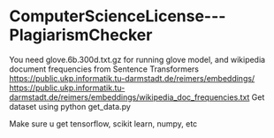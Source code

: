 # ComputerScienceLicense---PlagiarismChecker

You need glove.6b.300d.txt.gz for running glove model, and wikipedia document frequencies from Sentence Transformers
https://public.ukp.informatik.tu-darmstadt.de/reimers/embeddings/
https://public.ukp.informatik.tu-darmstadt.de/reimers/embeddings/wikipedia_doc_frequencies.txt
Get dataset using python get_data.py

Make sure u get tensorflow, scikit learn, numpy, etc